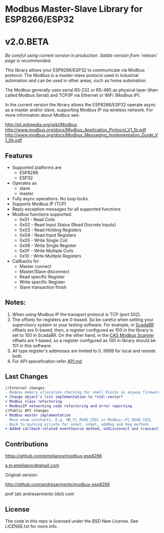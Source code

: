 # Modbus Master-Slave Library for ESP8266/ESP32

# v2.0.BETA

*Be careful using current version in production. Satble version from 'releses' page is recommended.*

This library allows your ESP8266/ESP32 to communicate via Modbus protocol. The Modbus is a master-slave protocol
used in industrial automation and can be used in other areas, such as home automation.

The Modbus generally uses serial RS-232 or RS-485 as physical layer (then called Modbus Serial) and TCP/IP via Ethernet or WiFi (Modbus IP).

In the current version the library allows the ESP8266/ESP32 operate async as a master and/or slave, supporting Modbus IP via wireless network. For more information about Modbus see:

http://pt.wikipedia.org/wiki/Modbus
http://www.modbus.org/docs/Modbus_Application_Protocol_V1_1b.pdf
http://www.modbus.org/docs/Modbus_Messaging_Implementation_Guide_V1_0b.pdf

## Features

* Supported platforms are
  * ESP8266
  * ESP32
* Operates as
  * slave
  * master
* Fully async operations. No loop locks.
* Supports Modbus IP (TCP)
* Reply exception messages for all supported functions
* Modbus functions supported:
  * 0x01 - Read Coils
  * 0x02 - Read Input Status (Read Discrete Inputs)
  * 0x03 - Read Holding Registers
  * 0x04 - Read Input Registers
  * 0x05 - Write Single Coil
  * 0x06 - Write Single Register
  * 0x0F - Write Multiple Coils
  * 0x10 - Write Multiple Registers
* Callbacks for
  * Master connect
  * Master/Slave disconnect
  * Read specific Register
  * Write specific Register
  * Slave transaction finish

## Notes:

1. When using Modbus IP the transport protocol is TCP (port 502).
2. The offsets for registers are 0-based. So be careful when setting your supervisory system or your testing software. For example, in [ScadaBR](http://www.scadabr.com.br) offsets are 0-based, then, a register configured as 100 in the library is set to 100 in ScadaBR. On the other hand, in the [CAS Modbus Scanner](http://www.chipkin.com/products/software/modbus-software/cas-modbus-scanner/) offsets are 1-based, so a register configured as 100 in library should be 101 in this software.
3. All type register's addresses are limited to 0..9999 for local and remote both.
4. For API specefication refer [API.md](https://github.com/emelianov/modbus-esp8266/API.md)

## Last Changes

```diff
//Internal changes
- Remove memory allocation checking for small blocks as anyway firmware will fail if so low memory available.
+ Change object's list implementation to *std::vector*
+ Modbus class refactoring
+ ModbusIP networking code refactoring and error reporting
//Public API changes
+ Modbus master implementation
- Move enum constants. E.g. MB_FC_READ_COIL => Modbus::FC_READ_COIL
- Back to marking private for onSet, onGet, addReg and Reg methods
+ Added callback-related eventSource method, onDisconnect and transaction result callbacks
```

## Contributions

https://github.com/emelianov/modbus-esp8266

a.m.emelianov@gmail.com

Original version:

http://github.com/andresarmento/modbus-esp8266

prof (at) andresarmento (dot) com

## License

The code in this repo is licensed under the BSD New License. See LICENSE.txt for more info.
